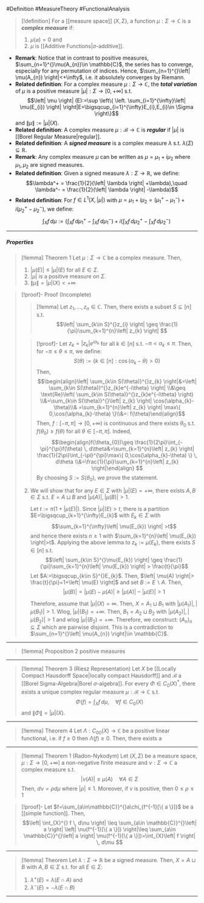 #Definition #MeasureTheory #FunctionalAnalysis 
> [!definition]
> For a [[measure space]] $(X,\Sigma)$, a function $\mu:\Sigma\to \mathbb{C}$ is a ***complex measure*** if:
> 1. $\mu(\varnothing)=0$ and
> 2. $\mu$ is [[Additive Functions|$\sigma$-additive]].
- **Remark**: Notice that in contrast to positive measures, $\sum_{n=1}^{}\mu(A_{n})\in \mathbb{C}$, the series has to converge, especially for any permutation of indices. Hence, $\sum_{n=1}^{}\left| \mu(A_{n}) \right|<+\infty$, i.e. it absolutely converges by Riemann.
- **Related definition**: For a complex measure $\mu:\Sigma\to \mathbb{C}$, the ***total variation*** of $\mu$ is a positive measure $\left| \mu \right|:\Sigma\to [0,+\infty]$ s.t. $$\left| \mu \right| (E):=\sup \left\{ \left.  \sum_{i=1}^{\infty}\left| \mu(E_{i}) \right|    \right|E=\bigsqcup_{i=1}^{\infty}E_{i},E_{i}\in \Sigma \right\}$$and $\left\| \mu \right\|:=\left| \mu \right|(X)$.
- **Related definition**: A complex measure $\mu:\mathcal{B}\to \mathbb{C}$ is ***regular*** if $\left| \mu \right|$ is [[Borel Regular Measure|regular]].
- **Related definition**: A ***signed measure*** is a complex measure $\lambda$ s.t. $\lambda(\Sigma)\subseteq \mathbb{R}$.
- **Remark**: Any complex measure $\mu$ can be written as $\mu=\mu_{1}+i \mu_{2}$ where $\mu_{1},\mu_{2}$ are signed measures.
- **Related definition**: Given a signed measure $\lambda:\Sigma\to \mathbb{R}$, we define: $$\lambda^+  = \frac{1}{2}(\left| \lambda \right| +\lambda),\quad \lambda^-  = \frac{1}{2}(\left| \lambda \right| -\lambda)$$
- **Related definition**: For $f\in L^1(X,\left| \mu \right|)$ with $\mu=\mu_{1}+i \mu_{2}=(\mu_{1}^+ - \mu_{1}^-)+i(\mu_{2}^+ -\mu_{2}^-)$, we define: $$\int_{X}^{} f \, d\mu:=\left( \int_{X}^{} f \, d\mu^+_{1}-\int_{X}^{} f \, d\mu^-_{1}  \right) +i\left( \int_{X}^{} f \, d\mu^+_{2}-\int_{X}^{} f \, d\mu^-_{2}  \right)  $$
---
##### Properties
> [!lemma] Theorem 1
> Let $\mu:\Sigma\to \mathbb{C}$ be a complex measure. Then, 
> 1. $\left| \mu(E) \right|\leq \left| \mu \right|(E)$ for all $E\in \Sigma$.
> 1. $\left| \mu \right|$ is a positive measure on $\Sigma$.
> 2. $\|\mu \|=\left| \mu \right|(X)<+\infty$

> [!proof]- Proof (Incomplete)
> > [!lemma] 
> > Let $z_{1},\dots,z_{n}\in \mathbb{C}$. Then, there exists a subset $S\subseteq[n]$ s.t. $$\left| \sum_{k\in S}^{}z_{i} \right| \geq \frac{1}{\pi}\sum_{k=1}^{n}\left| z_{k} \right| $$
> 
> > [!proof]-
> > Let $z_{k}=\left| z_{k} \right|e^{i\alpha_{k}}$ for all $k\in [n]$ s.t. $-\pi<\alpha_{k}\leq \pi$. Then, for $-\pi\leq\theta\leq \pi$, we define: $$S(\theta):=\{ k\in [n]:\cos(\alpha_{k}-\theta)>0 \}$$Then,
> > $$\begin{align}\left| \sum_{k\in S(\theta)}^{}z_{k} \right|&=\left| \sum_{k\in S(\theta)}^{}z_{k}e^{-i\theta} \right| \\&\geq \text{Re}\left( \sum_{k\in S(\theta)}^{}z_{k}e^{-i\theta} \right) \\&=\sum_{k\in S(\theta)}^{}\left| z_{k} \right| \cos(\alpha_{k}-\theta)\\& =\sum_{k=1}^{n}\left| z_{k} \right| \max\{ 0,\cos(\alpha_{k}-\theta) \}\\&=: f(\theta)\end{align}$$Then, $f:[-\pi,\pi]\to[0,+\infty)$ is continuous and there exists $\theta_{0}$ s.t. $f(\theta_{0})\geq f(\theta)$ for all $\theta\in [-\pi,\pi]$. Indeed, $$\begin{align}f(\theta_{0})\geq \frac{1}{2\pi}\int_{-\pi}^{\pi}f(\theta)  \, d\theta&=\sum_{k=1}^{n}\left| z_{k} \right| \frac{1}{2\pi}\int_{-\pi}^{\pi}\max\{ 0,\cos(\alpha_{k}-\theta) \}  \, d\theta \\&=\frac{1}{\pi}\sum_{k=1}^{n}\left| z_{k} \right|\end{align} $$ By choosing $S:=S(\theta_{0})$, we prove the statement.
> 
> 2. We will show that for any $E\in \Sigma$ with $\left| \mu \right|(E)=+\infty$, there exists $A,B\in \Sigma$ s.t. $E=A\sqcup B$ and $\left| \mu(A) \right|,\left| \mu(B) \right|>1$. 
>    
>    Let $t:=\pi(1+\left| \mu(E) \right|)$. Since $\left| \mu \right|(E)>t$, there is a partition $E=\bigsqcup_{k=1}^{\infty}E_{k}$ with $E_{k}\in \Sigma$ with $$\sum_{k=1}^{\infty}\left| \mu(E_{k}) \right| >t$$and hence there exists $n\geq 1$ with $\sum_{k=1}^{n}\left| \mu(E_{k}) \right|>t$. Applying the above lemma to $z_{k}:=\mu(E_{k})$, there exists $S\in [n]$ s.t. $$\left| \sum_{k\in S}^{}\mu(E_{k}) \right| \geq \frac{1}{\pi}\sum_{k=1}^{n}\left| \mu(E_{k}) \right| > \frac{t}{\pi}$$Let $A:=\bigsqcup_{k\in S}^{}E_{k}$. Then, $\left| \mu(A) \right|> \frac{t}{\pi}=1+\left| \mu(E) \right|$ and set $B:= E \backslash A$. Then, $$\left| \mu(B) \right| =\left| \mu(E)-\mu(A) \right| \geq \left| \mu(A) \right| -\left| \mu(E) \right| >1$$
>    
>    Therefore, assume that $\left| \mu \right|(X)=\infty$. Then, $X=A_{1}\sqcup B_{1}$ with $\left| \mu(A_{1}) \right|,\left| \mu(B_{1}) \right|>1$.  Wlog, $\left| \mu \right|(B_{1})=+\infty$. Then, $B_{1}=A_{2}\sqcup B_{2}$ with $\left| \mu(A_{2}) \right|,\left| \mu(B_{2}) \right|>1$ and wlog $\left| \mu \right|(B_{2})=+\infty$. Therefore, we construct: $(A_{n})_{n}\subseteq \Sigma$ which are pairwise disjoint. This is a contradiction to $\sum_{n=1}^{}\left| \mu(A_{n}) \right|\in \mathbb{C}$. 
---
> [!lemma] Proposition 2
> positive measures
---
> [!lemma] Theorem 3 (Riesz Representation)
> Let $X$ be [[Locally Compact Hausdorff Space|locally compact Hausdorff]] and $\mathcal{B}$ a [[Borel Sigma-Algebra|Borel $\sigma$-algebra]]. For every $\Phi\in C_{0}(X)^{*}$, there exists a unique complex regular measure $\mu:\mathcal{B}\to \mathbb{C}$ s.t. $$\Phi(f)=\int_{X}^{} f \, d\mu,\quad \forall f\in C_{0}(X) $$and $\left\| \Phi \right\|=\left| \mu \right|(X)$.
---
> [!lemma] Theorem 4
> Let $\Lambda: C_{00}(X)\to \mathbb{C}$ be a positive linear functional, i.e. if $f\geq 0$ then $\Lambda(f)\geq 0$. Then, there exists a 
---
> [!lemma] Theorem 1 (Radon-Nykodym)
> Let $(X,\Sigma)$ be a measure space, $\mu:\Sigma\to[0,+\infty]$ a non-negative finite measure and $\nu:\Sigma\to \mathbb{C}$ a complex measure s.t. $$\left| \nu(A) \right|\leq \mu(A)\quad \forall A\in \Sigma$$
> Then, $d\nu=\rho d\mu$ where $\left| \rho \right|\leq 1$. Moreover, if $\nu$ is positive, then $0\leq\rho\leq 1$

> [!proof]-
> Let $f=\sum_{a\in\mathbb{C}}^{}a\chi_{f^{-1}[\{ a \}]}$ be a [[simple function]]. Then, $$\left| \int_{X}^{} f \, d\nu  \right| \leq \sum_{a\in \mathbb{C}}^{}\left| a \right| \left| \nu(f^{-1}[\{ a \}]) \right|\leq \sum_{a\in \mathbb{C}}^{}\left| a \right| \mu(f^{-1}[\{ a \}])=\int_{X}\left| f \right|  \, d\mu  $$
---
> [!lemma] Theorem
> Let $\lambda:\Sigma\to \mathbb{R}$ be a signed measure. Then, $X=A \sqcup B$ with $A,B\in \Sigma$ s.t. for all $E\in \Sigma$:
> 1. $\lambda^+(E)=\lambda(E\cap A)$ and
> 2. $\lambda^-(E)=-\lambda(E\cap B)$
---